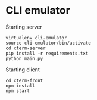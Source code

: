 # CLI emulator

Starting server

```
virtualenv cli-emulator
source cli-emulator/bin/activate
cd xterm-server
pip install -r requirements.txt
python main.py
```

Starting client

```
cd xterm-front
npm install
npm start
```

